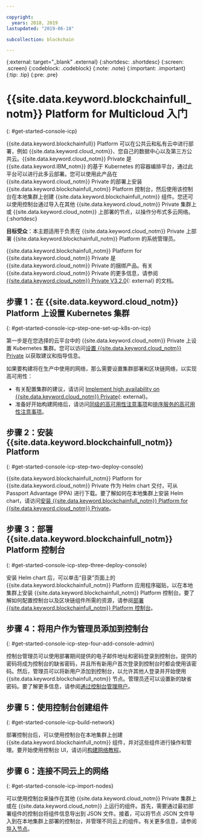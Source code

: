 ```yaml
---

copyright:
  years: 2018, 2019
lastupdated: "2019-06-18"

subcollection: blockchain

---
```


{:external: target="_blank" .external}
{:shortdesc: .shortdesc}
{:screen: .screen}
{:codeblock: .codeblock}
{:note: .note}
{:important: .important}
{:tip: .tip}
{:pre: .pre}

# {{site.data.keyword.blockchainfull_notm}} Platform for Multicloud 入门
{: #get-started-console-icp}

{{site.data.keyword.blockchainfull}} Platform 可以在公共云和私有云中进行部署，例如 {{site.data.keyword.cloud_notm}}、您自己的数据中心以及第三方公共云。{{site.data.keyword.cloud_notm}} Private 是 {{site.data.keyword.IBM_notm}} 的基于 Kubernetes 的容器编排平台，通过此平台可以进行此多云部署。您可以使用此产品在 {{site.data.keyword.cloud_notm}} Private 的部署上安装 {{site.data.keyword.blockchainfull_notm}} Platform 控制台，然后使用该控制台在本地集群上创建 {{site.data.keyword.blockchainfull_notm}} 组件。您还可以使用控制台通过导入在其他 {{site.data.keyword.cloud_notm}} Private 集群上或 {{site.data.keyword.cloud_notm}} 上部署的节点，以操作分布式多云网络。
{:shortdesc}

**目标受众**：本主题适用于负责在 {{site.data.keyword.cloud_notm}} Private 上部署 {{site.data.keyword.blockchainfull_notm}} Platform 的系统管理员。

{{site.data.keyword.blockchainfull_notm}} Platform for {{site.data.keyword.cloud_notm}} Private 是 {{site.data.keyword.cloud_notm}} Private 的捆绑产品。有关 {{site.data.keyword.cloud_notm}} Private 的更多信息，请参阅 [{{site.data.keyword.cloud_notm}} Private V3.2.0](https://www.ibm.com/support/knowledgecenter/SSBS6K_3.2.0/kc_welcome_containers.html){: external} 的文档。

## 步骤 1：在 {{site.data.keyword.cloud_notm}} Platform 上设置 Kubernetes 集群
{: #get-started-console-icp-step-one-set-up-k8s-on-icp}

第一步是在您选择的云平台中的 {{site.data.keyword.cloud_notm}} Private 上设置 Kubernetes 集群。您可以访问[设置 {{site.data.keyword.cloud_notm}} Private](/docs/services/blockchain?topic=blockchain-icp-console-setup#icp-console-setup) 以获取建议和指导信息。

如果要构建将在生产中使用的网络，那么需要设置集群部署和区块链网络，以实现高可用性：

- 有关配置集群的建议，请访问 [Implement high availability on {{site.data.keyword.cloud_notm}} Private](https://www.ibm.com/cloud/garage/practices/manage/high-availability-ibm-cloud-private){: external}。
- 准备好开始构建网络后，请访问[同级的高可用性注意事项](/docs/services/blockchain?topic=blockchain-ibp-console-ha#ibp-console-ha-peers)和[排序服务的高可用性注意事项](/docs/services/blockchain?topic=blockchain-ibp-console-ha#ibp-console-ha-ordering-service)。

## 步骤 2：安装 {{site.data.keyword.blockchainfull_notm}} Platform
{: #get-started-console-icp-step-two-deploy-console}

{{site.data.keyword.blockchainfull_notm}} Platform for {{site.data.keyword.cloud_notm}} Private 作为 Helm chart 交付，可从 Passport Advantage (PPA) 进行下载。要了解如何在本地集群上安装 Helm chart，请访问[安装 {{site.data.keyword.blockchainfull_notm}} Platform for {{site.data.keyword.cloud_notm}} Private](/docs/services/blockchain/howto?topic=blockchain-console-helm-install#console-helm-install)。

## 步骤 3：部署 {{site.data.keyword.blockchainfull_notm}} Platform 控制台
{: #get-started-console-icp-step-three-deploy-console}

安装 Helm chart 后，可以单击“目录”页面上的 {{site.data.keyword.blockchainfull_notm}} Platform 应用程序磁贴，以在本地集群上安装 {{site.data.keyword.blockchainfull_notm}} Platform 控制台。要了解如何配置控制台以及区块链组件所需的资源，请参阅[部署 {{site.data.keyword.blockchainfull_notm}} Platform 控制台](/docs/services/blockchain/howto?topic=blockchain-console-deploy-icp#console-deploy-icp)。

## 步骤 4：将用户作为管理员添加到控制台
{: #get-started-console-icp-step-four-add-console-admin}

控制台管理员可以使用部署期间提供的电子邮件地址和密码登录到控制台。提供的密码将成为控制台的缺省密码，并且所有新用户首次登录到控制台时都会使用该密码。然后，管理员可以将新用户添加到控制台，以允许其他人登录并开始使用 {{site.data.keyword.blockchainfull_notm}} 节点。管理员还可以设置新的缺省密码。要了解更多信息，请参阅[通过控制台管理用户](/docs/services/blockchain/howto?topic=blockchain-console-icp-manage#console-icp-manage-users)。

## 步骤 5：使用控制台创建组件
{: #get-started-console-icp-build-network}

部署控制台后，可以使用控制台在本地集群上创建 {{site.data.keyword.blockchainfull_notm}} 组件，并对这些组件进行操作和管理。要开始使用控制台 UI，请访问[构建网络教程](/docs/services/blockchain/howto?topic=blockchain-ibp-console-build-network#ibp-console-build-network)。

## 步骤 6：连接不同云上的网络
{: #get-started-console-icp-import-nodes}

可以使用控制台来操作在其他 {{site.data.keyword.cloud_notm}} Private 集群上或在 {{site.data.keyword.cloud_notm}} 上运行的组件。首先，需要通过最初部署组件的控制台将组件信息导出到 JSON 文件。接着，可以将节点 JSON 文件导入到在本地集群上部署的控制台，并管理不同云上的组件。有关更多信息，请参阅[导入节点](/docs/services/blockchain/howto?topic=blockchain-ibp-console-import-nodes#ibp-console-import-nodes)。
